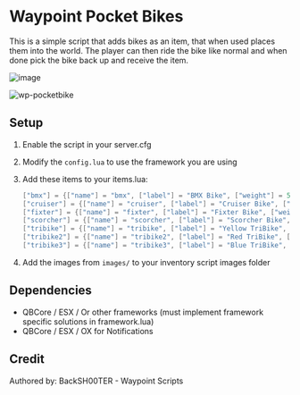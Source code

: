 # Waypoint Pocket Bikes

This is a simple script that adds bikes as an item, that when used places them into the world. The player can then ride the bike like normal and when done pick the bike back up and receive the item. 

![image](https://github.com/WaypointRP/wp-pocketbikes/assets/18689469/a76a9792-d365-4ded-a8d8-7b7ff3bc3da3)


![wp-pocketbike](https://github.com/WaypointRP/wp-pocketbikes/assets/18689469/656c17d6-213f-4bd2-ad4b-de1603f6ce99)


## Setup

1. Enable the script in your server.cfg

2. Modify the `config.lua` to use the framework you are using

3. Add these items to your items.lua:
    ```lua
    ["bmx"] = {["name"] = "bmx", ["label"] = "BMX Bike", ["weight"] = 500, ["type"] = "item", ["image"] = "bmx.png", ["unique"] = true, ["useable"] = true, ["shouldClose"] = true, ["combinable"] = nil, ["description"] = "A BMX bike"},
    ["cruiser"] = {["name"] = "cruiser", ["label"] = "Cruiser Bike", ["weight"] = 500, ["type"] = "item", ["image"] = "cruiser.png", ["unique"] = true, ["useable"] = true, ["shouldClose"] = true, ["combinable"] = nil, ["description"] = "A Cruiser bike"},
    ["fixter"] = {["name"] = "fixter", ["label"] = "Fixter Bike", ["weight"] = 500, ["type"] = "item", ["image"] = "fixter.png", ["unique"] = true, ["useable"] = true, ["shouldClose"] = true, ["combinable"] = nil, ["description"] = "A Fixter bike"},
    ["scorcher"] = {["name"] = "scorcher", ["label"] = "Scorcher Bike", ["weight"] = 500, ["type"] = "item", ["image"] = "scorcher.png", ["unique"] = true, ["useable"] = true, ["shouldClose"] = true, ["combinable"] = nil, ["description"] = "A Scorcher bike"},
    ["tribike"] = {["name"] = "tribike", ["label"] = "Yellow TriBike", ["weight"] = 500, ["type"] = "item", ["image"] = "tribike.png", ["unique"] = true, ["useable"] = true, ["shouldClose"] = true, ["combinable"] = nil, ["description"] = "A yellow Tribike"},
    ["tribike2"] = {["name"] = "tribike2", ["label"] = "Red TriBike", ["weight"] = 500, ["type"] = "item", ["image"] = "tribike2.png", ["unique"] = true, ["useable"] = true, ["shouldClose"] = true, ["combinable"] = nil, ["description"] = "A red Tribike"},
    ["tribike3"] = {["name"] = "tribike3", ["label"] = "Blue TriBike", ["weight"] = 500, ["type"] = "item", ["image"] = "tribike3.png", ["unique"] = true, ["useable"] = true, ["shouldClose"] = true, ["combinable"] = nil, ["description"] = "A blue Tribike"},
    ```

4. Add the images from `images/` to your inventory script images folder

## Dependencies
- QBCore / ESX / Or other frameworks (must implement framework specific solutions in framework.lua)
- QBCore / ESX / OX for Notifications

## Credit
Authored by: BackSH00TER - Waypoint Scripts
